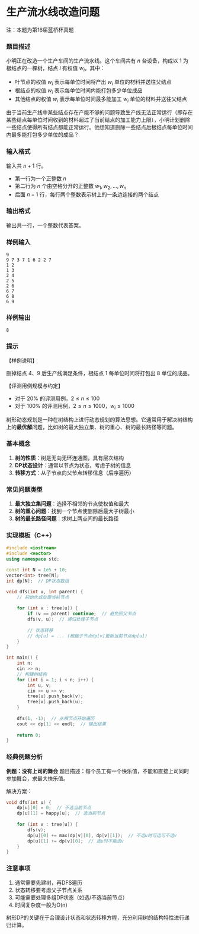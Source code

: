 # 生产流水线改造问题
注：本题为第16届蓝桥杯真题
### 题目描述

小明正在改造一个生产车间的生产流水线。这个车间共有 $n$ 台设备，构成以 $1$ 为根结点的一棵树，结点 $i$ 有权值 $w_i$。其中：

- 叶节点的权值 $w_i$ 表示每单位时间将产出 $w_i$ 单位的材料并送往父结点
- 根结点的权值 $w_i$ 表示每单位时间内能打包多少单位成品
- 其他结点的权值 $w_i$ 表示每单位时间最多能加工 $w_i$ 单位的材料并送往父结点

由于当前生产线中某些结点存在产能不够的问题导致生产线无法正常运行（即存在某些结点每单位时间收到的材料超过了当前结点的加工能力上限），小明计划删除一些结点使得所有结点都能正常运行。他想知道删除一些结点后根结点每单位时间内最多能打包多少单位的成品？

### 输入格式

输入共 $n + 1$ 行。

- 第一行为一个正整数 $n$
- 第二行为 $n$ 个由空格分开的正整数 $w_1,w_2,...,w_n$
- 后面 $n-1$ 行，每行两个整数表示树上的一条边连接的两个结点

### 输出格式

输出共一行，一个整数代表答案。

### 样例输入

```
9
9 7 3 7 1 6 2 2 7
1 2
1 3
2 4
2 5
2 6
6 7
6 8
6 9
```

### 样例输出

```
8
```

### 提示

【样例说明】

删掉结点 4、9 后生产线满足条件，根结点 1 每单位时间将打包出 8 单位的成品。

【评测用例规模与约定】

- 对于 20% 的评测用例，$2 \leq n \leq 100$
- 对于 100% 的评测用例，$2 \leq n \leq 1000$，$w_i \leq 1000$

树形动态规划是一种在树结构上进行动态规划的算法思想。它通常用于解决树结构上的**最优解**问题，比如树的最大独立集、树的重心、树的最长路径等问题。

### 基本概念
1. **树的性质**：树是无向无环连通图，具有层次结构
2. **DP状态设计**：通常以节点为状态，考虑子树的信息
3. **转移方式**：从子节点向父节点转移信息（后序遍历）

### 常见问题类型
1. **最大独立集问题**：选择不相邻的节点使权值和最大
2. **树的重心问题**：找到一个节点使删除后最大子树最小
3. **树的最长路径问题**：求树上两点间的最长路径

### 实现模板（C++）
```cpp
#include <iostream>
#include <vector>
using namespace std;

const int N = 1e5 + 10;
vector<int> tree[N];
int dp[N];  // DP状态数组

void dfs(int u, int parent) {
    // 初始化或处理当前节点
    
    for (int v : tree[u]) {
        if (v == parent) continue;  // 避免回父节点
        dfs(v, u);  // 递归处理子节点
        
        // 状态转移
        // dp[u] = ... (根据子节点dp[v]更新当前节点dp[u])
    }
}

int main() {
    int n;
    cin >> n;
    // 构建树结构
    for (int i = 1; i < n; i++) {
        int u, v;
        cin >> u >> v;
        tree[u].push_back(v);
        tree[v].push_back(u);
    }
    
    dfs(1, -1);  // 从根节点开始遍历
    cout << dp[1] << endl;  // 输出结果
    
    return 0;
}
```

### 经典例题分析
**例题：没有上司的舞会**
题目描述：每个员工有一个快乐值，不能和直接上司同时参加舞会，求最大快乐值。

解决方案：
```cpp
void dfs(int u) {
    dp[u][0] = 0;  // 不选当前节点
    dp[u][1] = happy[u];  // 选当前节点
    
    for (int v : tree[u]) {
        dfs(v);
        dp[u][0] += max(dp[v][0], dp[v][1]);  // 不选u时可选可不选v
        dp[u][1] += dp[v][0];  // 选u时不能选v
    }
}
```

### 注意事项
1. 通常需要先建树，再DFS遍历
2. 状态转移要考虑父子节点关系
3. 可能需要处理多组DP状态（如选/不选当前节点）
4. 时间复杂度一般为O(n)

树形DP的关键在于合理设计状态和状态转移方程，充分利用树的结构特性进行递归计算。

        